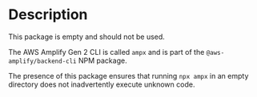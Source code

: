 # Description

This package is empty and should not be used.

The AWS Amplify Gen 2 CLI is called `ampx` and is part of the `@aws-amplify/backend-cli` NPM package.

The presence of this package ensures that running `npx ampx` in an empty directory does not inadvertently execute unknown code.
